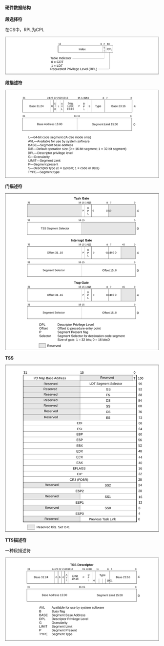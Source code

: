 #### 硬件数据结构

**段选择符**

在CS中，RPL为CPL

![段选择子结构](../appendix_fig/svg1.svg "段选择子结构")

**段描述符**

![段描述符结构](../appendix_fig/svg2.svg "段描述符结构")

**门描述符**

![门描述符](../appendix_fig/svg3.svg "门描述符")

**TSS**

![TSS](../appendix_fig/svg4.svg "TSS")

**TTS描述符**

一种段描述符

![TSS描述符](../appendix_fig/svg5.svg "TSS描述符")

